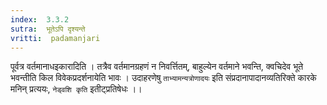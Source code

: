 ```yaml
---
index:  3.3.2
sutra:  भूतेऽपि दृश्यन्ते
vritti:  padamanjari
---
```


पूर्वत्र वर्तमानाधइकारादिति । तत्रैव वर्तमानग्रहणं न निवर्त्तितम्, बाहुल्येन वर्तमाने भवन्ति, क्वचिदेव भूते भवन्तीति किल विवेकप्रदर्शनायेति भावः । उदाहरणेषु `ताभ्यामन्यत्रोणादयः` इति संप्रदानापादानव्यतिरिक्ते कारके मनिन् प्रत्ययः, `नेड्वशि कृति` इतीट्प्रतिषेधः ।।
